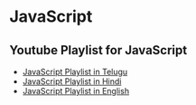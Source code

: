 # JavaScript


## Youtube Playlist for JavaScript 

- [JavaScript Playlist in Telugu](https://www.youtube.com/playlist?list=PLZca26lQcxTplSgALWexhmuE6L1d3oDm5)
- [JavaScript Playlist in Hindi](https://www.youtube.com/watch?v=VlPiVmYuoqw)
- [JavaScript Playlist in English](https://www.youtube.com/watch?v=EerdGm-ehJQ)
